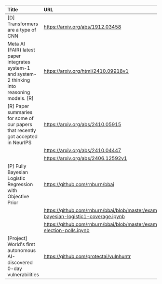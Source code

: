 | Title                                                                                            | URL                                                                                     |   Score | Date                |
|:-------------------------------------------------------------------------------------------------|:----------------------------------------------------------------------------------------|--------:|:--------------------|
| [D] Transformers are a type of CNN                                                               | https://arxiv.org/abs/1912.03458                                                        |     279 | 2024-10-24 08:31:06 |
| Meta AI (FAIR) latest paper integrates system-1 and system-2 thinking into reasoning models. [R] | https://arxiv.org/html/2410.09918v1                                                     |     222 | 2024-10-22 22:38:07 |
| [R] Paper summaries for some of our papers that recently got accepted in NeurIPS                 | https://arxiv.org/abs/2410.05915                                                        |      59 | 2024-10-24 16:42:12 |
|                                                                                                  | https://arxiv.org/abs/2410.04447                                                        |         |                     |
|                                                                                                  | https://arxiv.org/abs/2406.12592v1                                                      |         |                     |
| [P] Fully Bayesian Logistic Regression with Objective Prior                                      | https://github.com/rnburn/bbai                                                          |      58 | 2024-10-24 18:31:39 |
|                                                                                                  | https://github.com/rnburn/bbai/blob/master/example/22-bayesian-logistic1-coverage.ipynb |         |                     |
|                                                                                                  | https://github.com/rnburn/bbai/blob/master/example/23-election-polls.ipynb              |         |                     |
| [Project] World's first autonomous AI-discovered 0-day vulnerabilities                           | https://github.com/protectai/vulnhuntr                                                  |      40 | 2024-10-23 12:07:23 |